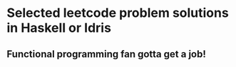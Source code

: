 # Selected leetcode problem solutions in Haskell or Idris

## Functional programming fan gotta get a job!
